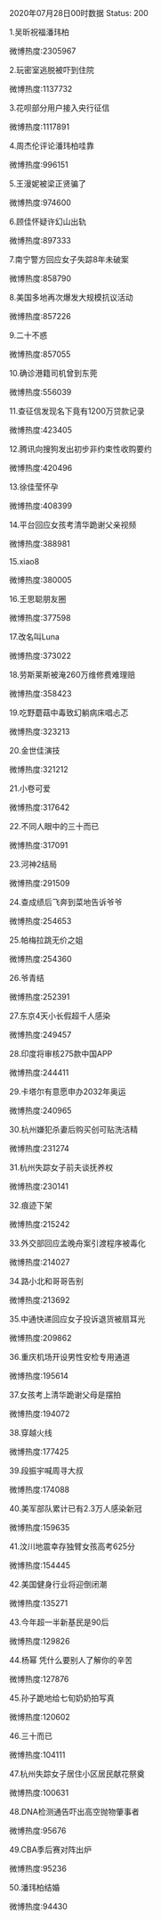 2020年07月28日00时数据
Status: 200

1.吴昕祝福潘玮柏

微博热度:2305967

2.玩密室逃脱被吓到住院

微博热度:1137732

3.花呗部分用户接入央行征信

微博热度:1117891

4.周杰伦评论潘玮柏哇靠

微博热度:996151

5.王漫妮被梁正贤骗了

微博热度:974600

6.顾佳怀疑许幻山出轨

微博热度:897333

7.南宁警方回应女子失踪8年未破案

微博热度:858790

8.美国多地再次爆发大规模抗议活动

微博热度:857226

9.二十不惑

微博热度:857055

10.确诊港籍司机曾到东莞

微博热度:556039

11.查征信发现名下竟有1200万贷款记录

微博热度:423405

12.腾讯向搜狗发出初步非约束性收购要约

微博热度:420496

13.徐佳莹怀孕

微博热度:408399

14.平台回应女孩考清华跪谢父亲视频

微博热度:388981

15.xiao8

微博热度:380005

16.王思聪朋友圈

微博热度:377598

17.改名叫Luna

微博热度:373022

18.劳斯莱斯被淹260万维修费难理赔

微博热度:358423

19.吃野蘑菇中毒致幻躺病床唱忐忑

微博热度:323213

20.金世佳演技

微博热度:321212

21.小卷可爱

微博热度:317642

22.不同人眼中的三十而已

微博热度:317091

23.河神2结局

微博热度:291509

24.查成绩后飞奔到菜地告诉爷爷

微博热度:254653

25.帕梅拉跳无价之姐

微博热度:254360

26.爷青结

微博热度:252391

27.东京4天小长假超千人感染

微博热度:249457

28.印度将审核275款中国APP

微博热度:244411

29.卡塔尔有意愿申办2032年奥运

微博热度:240965

30.杭州嫌犯杀妻后购买创可贴洗洁精

微博热度:231274

31.杭州失踪女子前夫谈抚养权

微博热度:230141

32.痕迹下架

微博热度:215242

33.外交部回应孟晚舟案引渡程序被毒化

微博热度:214027

34.路小北和哥哥告别

微博热度:213692

35.中通快递回应女子投诉退货被扇耳光

微博热度:209862

36.重庆机场开设男性安检专用通道

微博热度:195614

37.女孩考上清华跪谢父母是摆拍

微博热度:194072

38.穿越火线

微博热度:177425

39.段振宇喊周寻大叔

微博热度:174088

40.美军部队累计已有2.3万人感染新冠

微博热度:159635

41.汶川地震幸存独臂女孩高考625分

微博热度:154445

42.美国健身行业将迎倒闭潮

微博热度:135271

43.今年超一半新基民是90后

微博热度:129826

44.杨幂 凭什么要别人了解你的辛苦

微博热度:127876

45.孙子跪地给七旬奶奶拍写真

微博热度:120602

46.三十而已

微博热度:104111

47.杭州失踪女子居住小区居民献花祭奠

微博热度:100631

48.DNA检测通告吓出高空抛物肇事者

微博热度:95676

49.CBA季后赛对阵出炉

微博热度:95236

50.潘玮柏结婚

微博热度:94430

